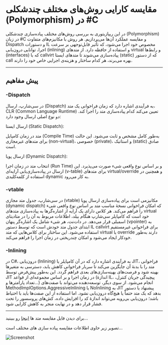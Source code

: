 # مقایسه کارایی روش‌های مختلف چندشکلی (Polymorphism) در #C

در این ریپازیتوری به بررسی روش‌های مختلف پیاده‌سازی چندشکلی (Polymorphism) در زبان #C و مقایسه عملکرد آن‌ها می‌پردازیم. هر روش با مکانیزم‌های متفاوت Dispatch و دستورات IL مخصوص خود اجرا می‌شود، که تأثیر قابل‌توجهی بر سرعت اجرا، توانایی درون‌یابی (inlining) و استفاده از حافظه دارد. از متدهای virtual و رابط‌ها (interfaces) که با callvirt پیاده‌سازی می‌شوند تا متدهای ایستا (static) که از دستور call بهره می‌برند، هر کدام ساختار و هزینه‌ی اجرایی خاص خود را دارند.

---
## پیش مفاهیم
### -Dispatch
در سی‌شارپ، ارسال (Dispatch) به فرآیندی اشاره دارد که زمان فراخوانی یک متد، CLR (Common Language Runtime) تعیین می‌کند کدام پیاده‌سازی متد را اجرا کند. دو نوع اصلی ارسال وجود دارد:

ارسال ایستا (Static Dispatch):

متد در زمان کامپایل (Compile Time) به‌طور کامل مشخص و ثابت می‌شود. این حالت برای متدهای غیرمجازی (non-virtual)، خصوصی (private)، و استاتیک (static) صادق است.

ارسال پویا (Dynamic Dispatch):

انتخاب متد در زمان اجرا (Run Time) و بر اساس نوع واقعی شیء صورت می‌پذیرد. این ارسال در پیاده‌سازی‌یابی آرایه‌ای (v-table) برای متدهای virtual/override و همچنین در استفاده از کلمه‌کلیدی dynamic به کار می‌رود.

### -vtable

در سی‌شارپ، جدول متد مجازی (vtable) مکانیزمی است برای پیاده‌سازی ارسال پویا (dynamic dispatch) که امکان فراخوانی نسخهٔ مناسب متد بر اساس نوع واقعی شیء را فراهم می‌کند. هر کلاس دارای یک آرایه از اشاره‌گرها به پیاده‌سازی متدهای virtual خود است که کامپایلر سی‌شارپ هنگام بیلد، اطلاعات مربوط به آن را در متادیتای اسمبلی قرار می‌دهد. در دات‌نت، هر شیء شامل یک اشاره‌گر پنهان (vpointer) به ابتدای جدول متد خودش است که توسط دستور IL callvirt برای فراخوانی غیرمستقیم استفاده می‌شود. این ساختار برای کلاس‌هایی که متد virtual یا override دارند به‌طور خودکار ایجاد می‌شود و امکان چندریختی در زمان اجرا را فراهم می‌کند.

### -Inlining 

در C#، درون‌یابی (Inlining) به فرآیندی اشاره دارد که در آن کامپایلر یا JIT، فراخوانی متد را با بدنهٔ آن جایگزین می‌کند تا سربار فراخوانی کاهش یابد، دسترسی به متغیرها بهینه شود و فرصت‌های بهینه‌سازی‌های بعدی فراهم گردد. این به‌طور پیش‌فرض توسط JIT در زمان اجرا و بر اساس مجموعه‌ای از قواعد (اندازهٔ IL، پیچیدگی جریان کنترل، تعداد پارامترها و…) انجام می‌شود. از سوی دیگر، توسعه‌دهنده می‌تواند با صفت‌های MethodImplOptions.AggressiveInlining یا NoInlining به JIT پیشنهاد یا دستور بدهد که یک متد حتماً یا هیچ‌گاه درون‌یابی نشود. اما استفاده از این صفت‌ها باید با احتیاط باشد؛ درون‌یابی بی‌رویه می‌تواند اندازهٔ کد را افزایش داده، کش‌های پروسسور را تحت فشار قرار دهد و در نهایت منجر به کاهش کارایی شود.






---
برای دیدن فایل مقایسه متد ها [اینجا](PolymorphismBenchmarks/BenchmarkSetup.cs) رو ببینید...


تصویر زیر حاوی اطلاعات مقایسه پیاده سازی های مختلف است...

![Screenshot](PolymorphismBenchmarks/csharp_poly_benchmark.png)



